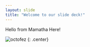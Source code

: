 ```yaml
---
layout: slide
title: "Welcome to our slide deck!"
---
```


Hello from Mamatha Here!

![octofez](https://octodex.github.com/images/octofez.png)
{: .center}
